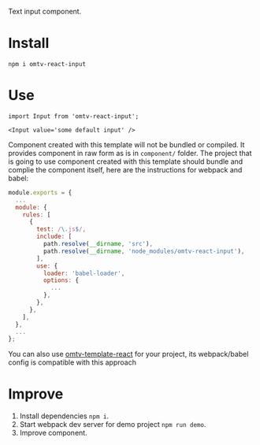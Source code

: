 Text input component.

# Install
```
npm i omtv-react-input
```

# Use
```
import Input from 'omtv-react-input';

<Input value='some default input' />
```

Component created with this template will not be bundled or compiled.
It provides component in raw form as is in `component/` folder.
The project that is going to use component created with this template should
bundle and complie the component itself, here are the instructions for 
webpack and babel:
```webpack.config.js
module.exports = {
  ...
  module: {
    rules: [
      {
        test: /\.js$/,
        include: [
          path.resolve(__dirname, 'src'),
          path.resolve(__dirname, 'node_modules/omtv-react-input'),
        ],
        use: {
          loader: 'babel-loader',
          options: {
            ...
          },
        },
      },
    ],
  },
  ...
};
```

You can also use [omtv-template-react](https://github.com/omatviiv/omtv-template-react)
for your project, its webpack/babel config is compatible with this approach

# Improve
1. Install dependencies `npm i`.
2. Start webpack dev server for demo project `npm run demo`.
3. Improve component.
